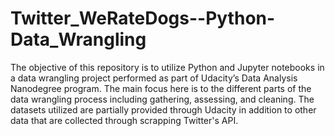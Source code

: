 # Twitter_WeRateDogs--Python-Data_Wrangling

The objective of this repository is to utilize Python and Jupyter notebooks in a data wrangling project performed as part of Udacity’s Data Analysis Nanodegree program. The main focus here is to the different parts of the data wrangling process including gathering, assessing, and cleaning. The datasets utilized are partially provided through Udacity in addition to other data that are collected through scrapping Twitter's API.
